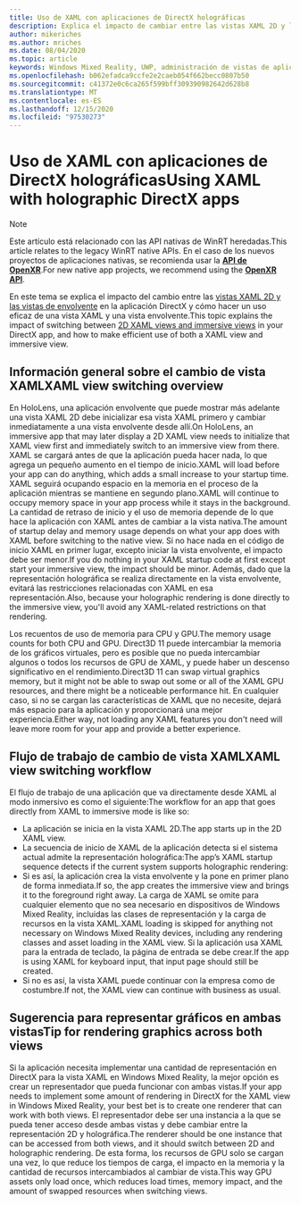 ```yaml
---
title: Uso de XAML con aplicaciones de DirectX holográficas
description: Explica el impacto de cambiar entre las vistas XAML 2D y las vistas de envolvente en la aplicación DirectX y cómo hacer un uso eficaz de una vista XAML y una vista envolvente.
author: mikeriches
ms.author: mriches
ms.date: 08/04/2020
ms.topic: article
keywords: Windows Mixed Reality, UWP, administración de vistas de aplicaciones, XAML, teclado, tutorial, DirectX
ms.openlocfilehash: b062efadca9ccfe2e2caeb054f662becc0807b50
ms.sourcegitcommit: c41372e0c6ca265f599bff309390982642d628b8
ms.translationtype: MT
ms.contentlocale: es-ES
ms.lasthandoff: 12/15/2020
ms.locfileid: "97530273"
---
```

# <a name="using-xaml-with-holographic-directx-apps"></a><span data-ttu-id="a1743-104">Uso de XAML con aplicaciones de DirectX holográficas</span><span class="sxs-lookup"><span data-stu-id="a1743-104">Using XAML with holographic DirectX apps</span></span>

> [!NOTE]
> <span data-ttu-id="a1743-105">Este artículo está relacionado con las API nativas de WinRT heredadas.</span><span class="sxs-lookup"><span data-stu-id="a1743-105">This article relates to the legacy WinRT native APIs.</span></span>  <span data-ttu-id="a1743-106">En el caso de los nuevos proyectos de aplicaciones nativas, se recomienda usar la **[API de OpenXR](../native/openxr-getting-started.md)**.</span><span class="sxs-lookup"><span data-stu-id="a1743-106">For new native app projects, we recommend using the **[OpenXR API](../native/openxr-getting-started.md)**.</span></span>

<span data-ttu-id="a1743-107">En este tema se explica el impacto del cambio entre las [vistas XAML 2D y las vistas de envolvente](../../design/app-views.md) en la aplicación DirectX y cómo hacer un uso eficaz de una vista XAML y una vista envolvente.</span><span class="sxs-lookup"><span data-stu-id="a1743-107">This topic explains the impact of switching between [2D XAML views and immersive views](../../design/app-views.md) in your DirectX app, and how to make efficient use of both a XAML view and immersive view.</span></span>

## <a name="xaml-view-switching-overview"></a><span data-ttu-id="a1743-108">Información general sobre el cambio de vista XAML</span><span class="sxs-lookup"><span data-stu-id="a1743-108">XAML view switching overview</span></span>

<span data-ttu-id="a1743-109">En HoloLens, una aplicación envolvente que puede mostrar más adelante una vista XAML 2D debe inicializar esa vista XAML primero y cambiar inmediatamente a una vista envolvente desde allí.</span><span class="sxs-lookup"><span data-stu-id="a1743-109">On HoloLens, an immersive app that may later display a 2D XAML view needs to initialize that XAML view first and immediately switch to an immersive view from there.</span></span> <span data-ttu-id="a1743-110">XAML se cargará antes de que la aplicación pueda hacer nada, lo que agrega un pequeño aumento en el tiempo de inicio.</span><span class="sxs-lookup"><span data-stu-id="a1743-110">XAML will load before your app can do anything, which adds a small increase to your startup time.</span></span> <span data-ttu-id="a1743-111">XAML seguirá ocupando espacio en la memoria en el proceso de la aplicación mientras se mantiene en segundo plano.</span><span class="sxs-lookup"><span data-stu-id="a1743-111">XAML will continue to occupy memory space in your app process while it stays in the background.</span></span> <span data-ttu-id="a1743-112">La cantidad de retraso de inicio y el uso de memoria depende de lo que hace la aplicación con XAML antes de cambiar a la vista nativa.</span><span class="sxs-lookup"><span data-stu-id="a1743-112">The amount of startup delay and memory usage depends on what your app does with XAML before switching to the native view.</span></span> <span data-ttu-id="a1743-113">Si no hace nada en el código de inicio XAML en primer lugar, excepto iniciar la vista envolvente, el impacto debe ser menor.</span><span class="sxs-lookup"><span data-stu-id="a1743-113">If you do nothing in your XAML startup code at first except start your immersive view, the impact should be minor.</span></span> <span data-ttu-id="a1743-114">Además, dado que la representación holográfica se realiza directamente en la vista envolvente, evitará las restricciones relacionadas con XAML en esa representación.</span><span class="sxs-lookup"><span data-stu-id="a1743-114">Also, because your holographic rendering is done directly to the immersive view, you'll avoid any XAML-related restrictions on that rendering.</span></span>

<span data-ttu-id="a1743-115">Los recuentos de uso de memoria para CPU y GPU.</span><span class="sxs-lookup"><span data-stu-id="a1743-115">The memory usage counts for both CPU and GPU.</span></span> <span data-ttu-id="a1743-116">Direct3D 11 puede intercambiar la memoria de los gráficos virtuales, pero es posible que no pueda intercambiar algunos o todos los recursos de GPU de XAML, y puede haber un descenso significativo en el rendimiento.</span><span class="sxs-lookup"><span data-stu-id="a1743-116">Direct3D 11 can swap virtual graphics memory, but it might not be able to swap out some or all of the XAML GPU resources, and there might be a noticeable performance hit.</span></span> <span data-ttu-id="a1743-117">En cualquier caso, si no se cargan las características de XAML que no necesite, dejará más espacio para la aplicación y proporcionará una mejor experiencia.</span><span class="sxs-lookup"><span data-stu-id="a1743-117">Either way, not loading any XAML features you don't need will leave more room for your app and provide a better experience.</span></span>

## <a name="xaml-view-switching-workflow"></a><span data-ttu-id="a1743-118">Flujo de trabajo de cambio de vista XAML</span><span class="sxs-lookup"><span data-stu-id="a1743-118">XAML view switching workflow</span></span>

<span data-ttu-id="a1743-119">El flujo de trabajo de una aplicación que va directamente desde XAML al modo inmersivo es como el siguiente:</span><span class="sxs-lookup"><span data-stu-id="a1743-119">The workflow for an app that goes directly from XAML to immersive mode is like so:</span></span>
* <span data-ttu-id="a1743-120">La aplicación se inicia en la vista XAML 2D.</span><span class="sxs-lookup"><span data-stu-id="a1743-120">The app starts up in the 2D XAML view.</span></span>
* <span data-ttu-id="a1743-121">La secuencia de inicio de XAML de la aplicación detecta si el sistema actual admite la representación holográfica:</span><span class="sxs-lookup"><span data-stu-id="a1743-121">The app’s XAML startup sequence detects if the current system supports holographic rendering:</span></span>
* <span data-ttu-id="a1743-122">Si es así, la aplicación crea la vista envolvente y la pone en primer plano de forma inmediata.</span><span class="sxs-lookup"><span data-stu-id="a1743-122">If so, the app creates the immersive view and brings it to the foreground right away.</span></span> <span data-ttu-id="a1743-123">La carga de XAML se omite para cualquier elemento que no sea necesario en dispositivos de Windows Mixed Reality, incluidas las clases de representación y la carga de recursos en la vista XAML.</span><span class="sxs-lookup"><span data-stu-id="a1743-123">XAML loading is skipped for anything not necessary on Windows Mixed Reality devices, including any rendering classes and asset loading in the XAML view.</span></span> <span data-ttu-id="a1743-124">Si la aplicación usa XAML para la entrada de teclado, la página de entrada se debe crear.</span><span class="sxs-lookup"><span data-stu-id="a1743-124">If the app is using XAML for keyboard input, that input page should still be created.</span></span>
* <span data-ttu-id="a1743-125">Si no es así, la vista XAML puede continuar con la empresa como de costumbre.</span><span class="sxs-lookup"><span data-stu-id="a1743-125">If not, the XAML view can continue with business as usual.</span></span>

## <a name="tip-for-rendering-graphics-across-both-views"></a><span data-ttu-id="a1743-126">Sugerencia para representar gráficos en ambas vistas</span><span class="sxs-lookup"><span data-stu-id="a1743-126">Tip for rendering graphics across both views</span></span>

<span data-ttu-id="a1743-127">Si la aplicación necesita implementar una cantidad de representación en DirectX para la vista XAML en Windows Mixed Reality, la mejor opción es crear un representador que pueda funcionar con ambas vistas.</span><span class="sxs-lookup"><span data-stu-id="a1743-127">If your app needs to implement some amount of rendering in DirectX for the XAML view in Windows Mixed Reality, your best bet is to create one renderer that can work with both views.</span></span> <span data-ttu-id="a1743-128">El representador debe ser una instancia a la que se pueda tener acceso desde ambas vistas y debe cambiar entre la representación 2D y holográfica.</span><span class="sxs-lookup"><span data-stu-id="a1743-128">The renderer should be one instance that can be accessed from both views, and it should switch between 2D and holographic rendering.</span></span> <span data-ttu-id="a1743-129">De esta forma, los recursos de GPU solo se cargan una vez, lo que reduce los tiempos de carga, el impacto en la memoria y la cantidad de recursos intercambiados al cambiar de vista.</span><span class="sxs-lookup"><span data-stu-id="a1743-129">This way GPU assets only load once, which reduces load times, memory impact, and the amount of swapped resources when switching views.</span></span>
